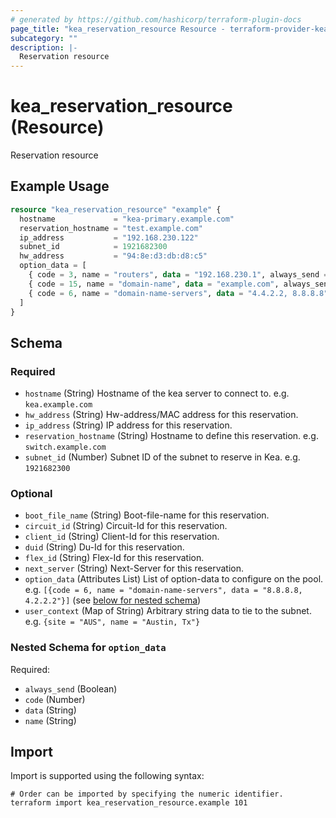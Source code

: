 ```yaml
---
# generated by https://github.com/hashicorp/terraform-plugin-docs
page_title: "kea_reservation_resource Resource - terraform-provider-kea"
subcategory: ""
description: |-
  Reservation resource
---
```


# kea_reservation_resource (Resource)

Reservation resource

## Example Usage

```terraform
resource "kea_reservation_resource" "example" {
  hostname             = "kea-primary.example.com"
  reservation_hostname = "test.example.com"
  ip_address           = "192.168.230.122"
  subnet_id            = 1921682300
  hw_address           = "94:8e:d3:db:d8:c5"
  option_data = [
    { code = 3, name = "routers", data = "192.168.230.1", always_send = false },
    { code = 15, name = "domain-name", data = "example.com", always_send = false },
    { code = 6, name = "domain-name-servers", data = "4.4.2.2, 8.8.8.8", always_send = true },
  ]
}
```

<!-- schema generated by tfplugindocs -->
## Schema

### Required

- `hostname` (String) Hostname of the kea server to connect to. e.g. `kea.example.com`
- `hw_address` (String) Hw-address/MAC address for this reservation.
- `ip_address` (String) IP address for this reservation.
- `reservation_hostname` (String) Hostname to define this reservation. e.g. `switch.example.com`
- `subnet_id` (Number) Subnet ID of the subnet to reserve in Kea. e.g. `1921682300`

### Optional

- `boot_file_name` (String) Boot-file-name for this reservation.
- `circuit_id` (String) Circuit-Id for this reservation.
- `client_id` (String) Client-Id for this reservation.
- `duid` (String) Du-Id for this reservation.
- `flex_id` (String) Flex-Id for this reservation.
- `next_server` (String) Next-Server for this reservation.
- `option_data` (Attributes List) List of option-data to configure on the pool. e.g. `[{code = 6, name = "domain-name-servers", data = "8.8.8.8, 4.2.2.2"}]` (see [below for nested schema](#nestedatt--option_data))
- `user_context` (Map of String) Arbitrary string data to tie to the subnet. e.g. `{site = "AUS", name = "Austin, Tx"}`

<a id="nestedatt--option_data"></a>
### Nested Schema for `option_data`

Required:

- `always_send` (Boolean)
- `code` (Number)
- `data` (String)
- `name` (String)

## Import

Import is supported using the following syntax:

```shell
# Order can be imported by specifying the numeric identifier.
terraform import kea_reservation_resource.example 101
```
